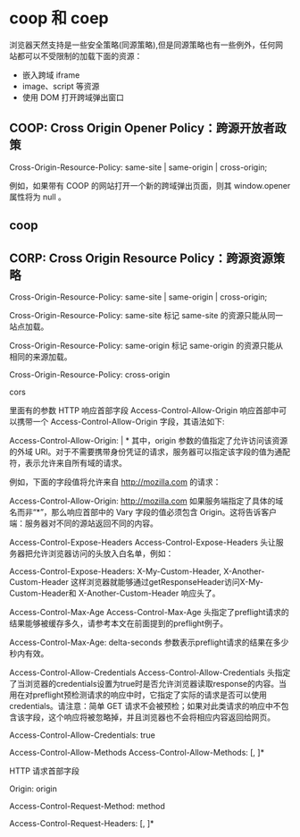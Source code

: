 # coop 和 coep
浏览器天然支持是一些安全策略(同源策略),但是同源策略也有一些例外，任何网站都可以不受限制的加载下面的资源：

* 嵌入跨域 iframe
* image、script 等资源
* 使用 DOM 打开跨域弹出窗口


## COOP: Cross Origin Opener Policy：跨源开放者政策

Cross-Origin-Resource-Policy: same-site | same-origin | cross-origin;

例如，如果带有 COOP 的网站打开一个新的跨域弹出页面，则其 window.opener 属性将为 null 。

## coop



## CORP: Cross Origin Resource Policy：跨源资源策略

Cross-Origin-Resource-Policy: same-site | same-origin | cross-origin;

Cross-Origin-Resource-Policy: same-site
标记 same-site 的资源只能从同一站点加载。

Cross-Origin-Resource-Policy: same-origin
标记 same-origin 的资源只能从相同的来源加载。

Cross-Origin-Resource-Policy: cross-origin


cors

里面有的参数
HTTP 响应首部字段
Access-Control-Allow-Origin
响应首部中可以携带一个 Access-Control-Allow-Origin 字段，其语法如下:

Access-Control-Allow-Origin: <origin> | *
其中，origin 参数的值指定了允许访问该资源的外域 URI。对于不需要携带身份凭证的请求，服务器可以指定该字段的值为通配符，表示允许来自所有域的请求。

例如，下面的字段值将允许来自 http://mozilla.com 的请求：

Access-Control-Allow-Origin: http://mozilla.com
如果服务端指定了具体的域名而非“*”，那么响应首部中的 Vary 字段的值必须包含 Origin。这将告诉客户端：服务器对不同的源站返回不同的内容。

Access-Control-Expose-Headers 
Access-Control-Expose-Headers 头让服务器把允许浏览器访问的头放入白名单，例如：

Access-Control-Expose-Headers: X-My-Custom-Header, X-Another-Custom-Header
这样浏览器就能够通过getResponseHeader访问X-My-Custom-Header和 X-Another-Custom-Header 响应头了。

Access-Control-Max-Age
Access-Control-Max-Age 头指定了preflight请求的结果能够被缓存多久，请参考本文在前面提到的preflight例子。

Access-Control-Max-Age: <delta-seconds>
delta-seconds 参数表示preflight请求的结果在多少秒内有效。

Access-Control-Allow-Credentials
Access-Control-Allow-Credentials 头指定了当浏览器的credentials设置为true时是否允许浏览器读取response的内容。当用在对preflight预检测请求的响应中时，它指定了实际的请求是否可以使用credentials。请注意：简单 GET 请求不会被预检；如果对此类请求的响应中不包含该字段，这个响应将被忽略掉，并且浏览器也不会将相应内容返回给网页。

Access-Control-Allow-Credentials: true


Access-Control-Allow-Methods
Access-Control-Allow-Methods: <method>[, <method>]*

HTTP 请求首部字段

Origin: origin

Access-Control-Request-Method: method

Access-Control-Request-Headers: <field-name>[, <field-name>]*


